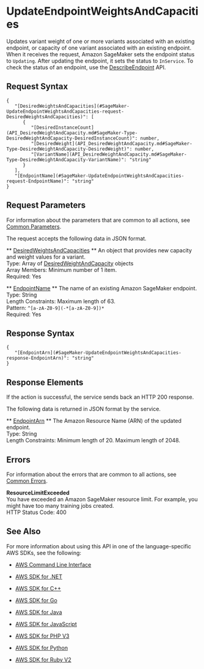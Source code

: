 # UpdateEndpointWeightsAndCapacities<a name="API_UpdateEndpointWeightsAndCapacities"></a>

Updates variant weight of one or more variants associated with an existing endpoint, or capacity of one variant associated with an existing endpoint\. When it receives the request, Amazon SageMaker sets the endpoint status to `Updating`\. After updating the endpoint, it sets the status to `InService`\. To check the status of an endpoint, use the [DescribeEndpoint](http://docs.aws.amazon.com/sagemaker/latest/dg/API_DescribeEndpoint.html) API\. 

## Request Syntax<a name="API_UpdateEndpointWeightsAndCapacities_RequestSyntax"></a>

```
{
   "[DesiredWeightsAndCapacities](#SageMaker-UpdateEndpointWeightsAndCapacities-request-DesiredWeightsAndCapacities)": [ 
      { 
         "[DesiredInstanceCount](API_DesiredWeightAndCapacity.md#SageMaker-Type-DesiredWeightAndCapacity-DesiredInstanceCount)": number,
         "[DesiredWeight](API_DesiredWeightAndCapacity.md#SageMaker-Type-DesiredWeightAndCapacity-DesiredWeight)": number,
         "[VariantName](API_DesiredWeightAndCapacity.md#SageMaker-Type-DesiredWeightAndCapacity-VariantName)": "string"
      }
   ],
   "[EndpointName](#SageMaker-UpdateEndpointWeightsAndCapacities-request-EndpointName)": "string"
}
```

## Request Parameters<a name="API_UpdateEndpointWeightsAndCapacities_RequestParameters"></a>

For information about the parameters that are common to all actions, see [Common Parameters](CommonParameters.md)\.

The request accepts the following data in JSON format\.

 ** [DesiredWeightsAndCapacities](#API_UpdateEndpointWeightsAndCapacities_RequestSyntax) **   <a name="SageMaker-UpdateEndpointWeightsAndCapacities-request-DesiredWeightsAndCapacities"></a>
An object that provides new capacity and weight values for a variant\.  
Type: Array of [DesiredWeightAndCapacity](API_DesiredWeightAndCapacity.md) objects  
Array Members: Minimum number of 1 item\.  
Required: Yes

 ** [EndpointName](#API_UpdateEndpointWeightsAndCapacities_RequestSyntax) **   <a name="SageMaker-UpdateEndpointWeightsAndCapacities-request-EndpointName"></a>
The name of an existing Amazon SageMaker endpoint\.  
Type: String  
Length Constraints: Maximum length of 63\.  
Pattern: `^[a-zA-Z0-9](-*[a-zA-Z0-9])*`   
Required: Yes

## Response Syntax<a name="API_UpdateEndpointWeightsAndCapacities_ResponseSyntax"></a>

```
{
   "[EndpointArn](#SageMaker-UpdateEndpointWeightsAndCapacities-response-EndpointArn)": "string"
}
```

## Response Elements<a name="API_UpdateEndpointWeightsAndCapacities_ResponseElements"></a>

If the action is successful, the service sends back an HTTP 200 response\.

The following data is returned in JSON format by the service\.

 ** [EndpointArn](#API_UpdateEndpointWeightsAndCapacities_ResponseSyntax) **   <a name="SageMaker-UpdateEndpointWeightsAndCapacities-response-EndpointArn"></a>
The Amazon Resource Name \(ARN\) of the updated endpoint\.  
Type: String  
Length Constraints: Minimum length of 20\. Maximum length of 2048\.

## Errors<a name="API_UpdateEndpointWeightsAndCapacities_Errors"></a>

For information about the errors that are common to all actions, see [Common Errors](CommonErrors.md)\.

 **ResourceLimitExceeded**   
 You have exceeded an Amazon SageMaker resource limit\. For example, you might have too many training jobs created\.   
HTTP Status Code: 400

## See Also<a name="API_UpdateEndpointWeightsAndCapacities_SeeAlso"></a>

For more information about using this API in one of the language\-specific AWS SDKs, see the following:

+  [AWS Command Line Interface](http://docs.aws.amazon.com/goto/aws-cli/sagemaker-2017-07-24/UpdateEndpointWeightsAndCapacities) 

+  [AWS SDK for \.NET](http://docs.aws.amazon.com/goto/DotNetSDKV3/sagemaker-2017-07-24/UpdateEndpointWeightsAndCapacities) 

+  [AWS SDK for C\+\+](http://docs.aws.amazon.com/goto/SdkForCpp/sagemaker-2017-07-24/UpdateEndpointWeightsAndCapacities) 

+  [AWS SDK for Go](http://docs.aws.amazon.com/goto/SdkForGoV1/sagemaker-2017-07-24/UpdateEndpointWeightsAndCapacities) 

+  [AWS SDK for Java](http://docs.aws.amazon.com/goto/SdkForJava/sagemaker-2017-07-24/UpdateEndpointWeightsAndCapacities) 

+  [AWS SDK for JavaScript](http://docs.aws.amazon.com/goto/AWSJavaScriptSDK/sagemaker-2017-07-24/UpdateEndpointWeightsAndCapacities) 

+  [AWS SDK for PHP V3](http://docs.aws.amazon.com/goto/SdkForPHPV3/sagemaker-2017-07-24/UpdateEndpointWeightsAndCapacities) 

+  [AWS SDK for Python](http://docs.aws.amazon.com/goto/boto3/sagemaker-2017-07-24/UpdateEndpointWeightsAndCapacities) 

+  [AWS SDK for Ruby V2](http://docs.aws.amazon.com/goto/SdkForRubyV2/sagemaker-2017-07-24/UpdateEndpointWeightsAndCapacities) 